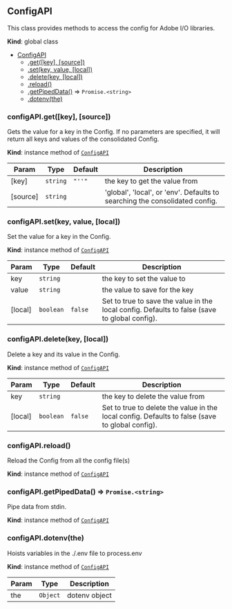 <a name="ConfigAPI"></a>

## ConfigAPI
This class provides methods to access the config for Adobe I/O libraries.

**Kind**: global class  

* [ConfigAPI](#ConfigAPI)
    * [.get([key], [source])](#ConfigAPI+get)
    * [.set(key, value, [local])](#ConfigAPI+set)
    * [.delete(key, [local])](#ConfigAPI+delete)
    * [.reload()](#ConfigAPI+reload)
    * [.getPipedData()](#ConfigAPI+getPipedData) ⇒ <code>Promise.&lt;string&gt;</code>
    * [.dotenv(the)](#ConfigAPI+dotenv)

<a name="ConfigAPI+get"></a>

### configAPI.get([key], [source])
Gets the value for a key in the Config.
If no parameters are specified, it will return all keys and values of the consolidated Config.

**Kind**: instance method of [<code>ConfigAPI</code>](#ConfigAPI)  

| Param | Type | Default | Description |
| --- | --- | --- | --- |
| [key] | <code>string</code> | <code>&quot;&#x27;&#x27;&quot;</code> | the key to get the value from |
| [source] | <code>string</code> |  | 'global', 'local', or 'env'. Defaults to searching the consolidated config. |

<a name="ConfigAPI+set"></a>

### configAPI.set(key, value, [local])
Set the value for a key in the Config.

**Kind**: instance method of [<code>ConfigAPI</code>](#ConfigAPI)  

| Param | Type | Default | Description |
| --- | --- | --- | --- |
| key | <code>string</code> |  | the key to set the value to |
| value | <code>string</code> |  | the value to save for the key |
| [local] | <code>boolean</code> | <code>false</code> | Set to true to save the value in the local config. Defaults to false (save to global config). |

<a name="ConfigAPI+delete"></a>

### configAPI.delete(key, [local])
Delete a key and its value in the Config.

**Kind**: instance method of [<code>ConfigAPI</code>](#ConfigAPI)  

| Param | Type | Default | Description |
| --- | --- | --- | --- |
| key | <code>string</code> |  | the key to delete the value from |
| [local] | <code>boolean</code> | <code>false</code> | Set to true to delete the value in the local config. Defaults to false (save to global config). |

<a name="ConfigAPI+reload"></a>

### configAPI.reload()
Reload the Config from all the config file(s)

**Kind**: instance method of [<code>ConfigAPI</code>](#ConfigAPI)  
<a name="ConfigAPI+getPipedData"></a>

### configAPI.getPipedData() ⇒ <code>Promise.&lt;string&gt;</code>
Pipe data from stdin.

**Kind**: instance method of [<code>ConfigAPI</code>](#ConfigAPI)  
<a name="ConfigAPI+dotenv"></a>

### configAPI.dotenv(the)
Hoists variables in the ./.env file to process.env

**Kind**: instance method of [<code>ConfigAPI</code>](#ConfigAPI)  

| Param | Type | Description |
| --- | --- | --- |
| the | <code>Object</code> | dotenv object |

